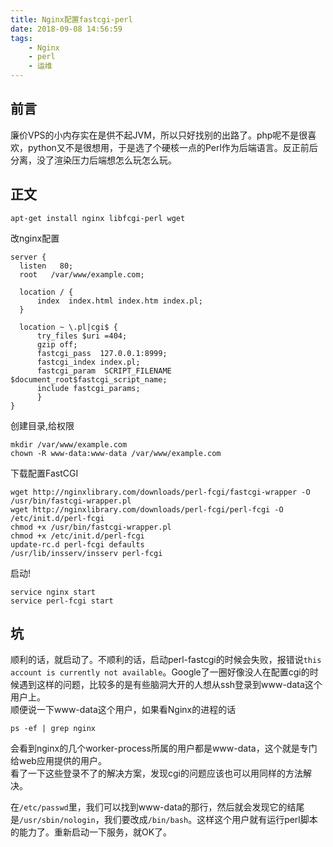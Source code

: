 ```yaml
---
title: Nginx配置fastcgi-perl
date: 2018-09-08 14:56:59
tags:
    - Nginx
    - perl
    - 运维
---
```


## **前言**
廉价VPS的小内存实在是供不起JVM，所以只好找别的出路了。php呢不是很喜欢，python又不是很想用，于是选了个硬核一点的Perl作为后端语言。反正前后分离，没了渲染压力后端想怎么玩怎么玩。

## **正文**
```Shell
apt-get install nginx libfcgi-perl wget
```
改nginx配置
```
server {
  listen   80;
  root   /var/www/example.com;

  location / {
      index  index.html index.htm index.pl;
  }  

  location ~ \.pl|cgi$ {
      try_files $uri =404;
      gzip off;
      fastcgi_pass  127.0.0.1:8999;
      fastcgi_index index.pl;
      fastcgi_param  SCRIPT_FILENAME  $document_root$fastcgi_script_name;
      include fastcgi_params;
      }
}
```
创建目录,给权限
```Shell
mkdir /var/www/example.com
chown -R www-data:www-data /var/www/example.com
```
下载配置FastCGI
```Shell
wget http://nginxlibrary.com/downloads/perl-fcgi/fastcgi-wrapper -O /usr/bin/fastcgi-wrapper.pl
wget http://nginxlibrary.com/downloads/perl-fcgi/perl-fcgi -O /etc/init.d/perl-fcgi
chmod +x /usr/bin/fastcgi-wrapper.pl
chmod +x /etc/init.d/perl-fcgi
update-rc.d perl-fcgi defaults
/usr/lib/insserv/insserv perl-fcgi
```
启动!
```Shell
service nginx start
service perl-fcgi start
```

## **坑**
顺利的话，就启动了。不顺利的话，启动perl-fastcgi的时候会失败，报错说`this account is currently not available`。Google了一圈好像没人在配置cgi的时候遇到这样的问题，比较多的是有些脑洞大开的人想从ssh登录到www-data这个用户上。  
顺便说一下www-data这个用户，如果看Nginx的进程的话
```Shell
ps -ef | grep nginx
```
会看到nginx的几个worker-process所属的用户都是www-data，这个就是专门给web应用提供的用户。  
看了一下这些登录不了的解决方案，发现cgi的问题应该也可以用同样的方法解决。

在`/etc/passwd`里，我们可以找到www-data的那行，然后就会发现它的结尾是`/usr/sbin/nologin`，我们要改成`/bin/bash`。这样这个用户就有运行perl脚本的能力了。重新启动一下服务，就OK了。
